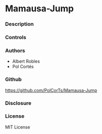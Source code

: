 # Mamausa-Jump
### Description

### Controls

### Authors

- Albert Robles
- Pol Cortés

### Github

https://github.com/PolCorTs/Mamausa-Jump

### Disclosure

### License

MIT License
